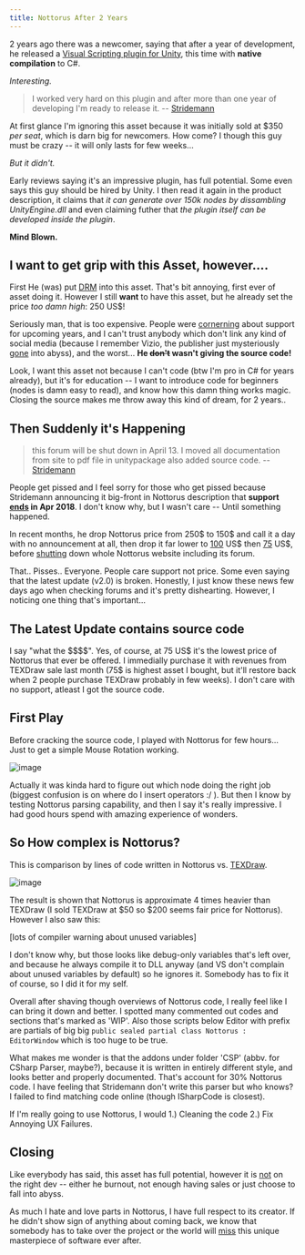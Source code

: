 ```yaml
---
title: Nottorus After 2 Years
---
```


2 years ago there was a newcomer, saying that after a year of development, he released a [Visual Scripting plugin for Unity](https://www.assetstore.unity3d.com/en/#!/content/59656), this time with **native compilation** to C#.

*Interesting.*

> I worked very hard on this plugin and after more than one year of developing I'm ready to release it.
> -- [Stridemann](https://forum.unity.com/threads/395750/)

At first glance I'm ignoring this asset because it was initially sold at $350 *per seat*, which is darn big for newcomers. How come? I though this guy must be crazy -- it will only lasts for few weeks...

*But it didn't.*

Early reviews saying it's an impressive plugin, has full potential. Some even says this guy should be hired by Unity. I then read it again in the product description, it claims that *it can generate over 150k nodes by dissambling UnityEngine.dll* and even claiming futher that *the plugin itself can be developed inside the plugin*.

**Mind Blown.**

## I want to get grip with this Asset, however....

First He (was) put [DRM](https://forum.unity.com/threads/395750/page-19#post-3048152) into this asset. That's bit annoying, first ever of asset doing it. However I still **want** to have this asset, but he already set the price *too damn high*: 250 US$!

Seriously man, that is too expensive. People were [cornerning](https://forum.unity.com/threads/395750/#post-2598208) about support for upcoming years, and I can't trust anybody which don't link any kind of social media (because I remember Vizio, the publisher just mysteriously [gone](https://forum.unity.com/threads/59121/page-26#post-2220138) into abyss), and the worst... **He ~~don't~~ wasn't giving the source code!**

Look, I want this asset not because I can't code (btw I'm pro in C# for years already), but it's for education -- I want to introduce code for beginners (nodes is damn easy to read), and know how this damn thing works magic. Closing the source makes me throw away this kind of dream, for 2 years..

## Then Suddenly it's Happening

> this forum will be shut down in April 13. I moved all documentation from site to pdf file in unitypackage also added source code. -- [Stridemann](https://google.com/search?q=cache:nottorus.net/forum/viewthread.php?thread_id=383)

People get pissed and I feel sorry for those who get pissed because Stridemann announcing it big-front in Nottorus description that **support [ends](https://forum.unity.com/threads/395750/page-22#post-3395732) in Apr 2018**. I don't know why, but I wasn't care -- Until something happened.

In recent months, he drop Nottorus price from 250$ to 150$ and call it a day with no announcement at all, then drop it far lower to [100](https://forum.unity.com/threads/395750/page-22#post-3447509) US$ then [75](https://forum.unity.com/threads/395750/page-22#post-3456300) US$, before [shutting](https://forum.unity.com/threads/395750/page-22#post-3455919) down whole Nottorus website including its forum.

That.. Pisses.. Everyone. People care support not price. Some even saying that the latest update (v2.0) is broken. Honestly, I just know these news few days ago when checking forums and it's pretty dishearting. However, I noticing one thing that's important...

## The Latest Update contains source code

I say "what the \$\$\$\$". Yes, of course, at 75 US$ it's the lowest price of Nottorus that ever be offered. I immedially purchase it with revenues from TEXDraw sale last month (75$ is highest asset I bought, but it'll restore back when 2 people purchase TEXDraw probably in few weeks). I don't care with no support, atleast I got the source code.

## First Play

Before cracking the source code, I played with Nottorus for few hours... Just to get a simple Mouse Rotation working.

![image]({{site.img}}nottorus-camview.png)


Actually it was kinda hard to figure out which node doing the right job (biggest confusion is on where do I insert operators :/ ). But then I know by testing Nottorus parsing capability, and then I say it's really impressive. I had good hours spend with amazing experience of wonders.

## So How complex is Nottorus?

This is comparison by lines of code written in Nottorus vs. [TEXDraw](http://u3d.as/cco).

![image]({{site.img}}cdmtr-not-tex.png)

The result is shown that Nottorus is approximate 4 times heavier than TEXDraw (I sold TEXDraw at $50 so $200 seems fair price for Nottorus). However I also saw this:

[lots of compiler warning about unused variables]

I don't know why, but those looks like debug-only variables that's left over, and because he always compile it to DLL anyway (and VS don't complain about unused variables by default) so he ignores it. Somebody has to fix it of course, so I did it for my self.

Overall after shaving though overviews of Nottorus code, I really feel like I can bring it down and better. I spotted many commented out codes and sections that's marked as 'WIP'. Also those scripts below Editor with prefix are partials of big big `public sealed partial class Nottorus : EditorWindow` which is too huge to be true.

What makes me wonder is that the addons under folder 'CSP' (abbv. for CSharp Parser, maybe?), because it is written in entirely different style, and looks better and properly documented. That's account for 30% Nottorus code. I have feeling that Stridemann don't write this parser but who knows? I failed to find matching code online (though ISharpCode is closest).

If I'm really going to use Nottorus, I would 1.) Cleaning the code 2.) Fix Annoying UX Failures.

## Closing

Like everybody has said, this asset has full potential, however it is [not](https://forum.unity.com/threads/395750/page-23#post-3465395) on the right dev -- either he burnout, not enough having sales or just choose to fall into abyss.

As much I hate and love parts in Nottorus, I have full respect to its creator. If he didn't show sign of anything about coming back, we know that somebody has to take over the project or the world will [miss](https://forum.unity.com/threads/395750/page-23#post-3502475) this unique masterpiece of software ever after.
